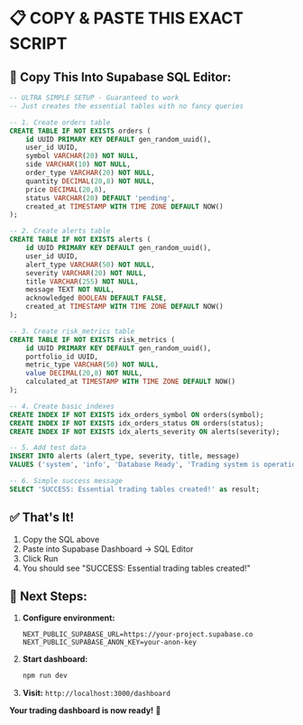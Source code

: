 # 📋 COPY & PASTE THIS EXACT SCRIPT

## 🚀 Copy This Into Supabase SQL Editor:

```sql
-- ULTRA SIMPLE SETUP - Guaranteed to work
-- Just creates the essential tables with no fancy queries

-- 1. Create orders table
CREATE TABLE IF NOT EXISTS orders (
    id UUID PRIMARY KEY DEFAULT gen_random_uuid(),
    user_id UUID,
    symbol VARCHAR(20) NOT NULL,
    side VARCHAR(10) NOT NULL,
    order_type VARCHAR(20) NOT NULL,
    quantity DECIMAL(20,8) NOT NULL,
    price DECIMAL(20,8),
    status VARCHAR(20) DEFAULT 'pending',
    created_at TIMESTAMP WITH TIME ZONE DEFAULT NOW()
);

-- 2. Create alerts table  
CREATE TABLE IF NOT EXISTS alerts (
    id UUID PRIMARY KEY DEFAULT gen_random_uuid(),
    user_id UUID,
    alert_type VARCHAR(50) NOT NULL,
    severity VARCHAR(20) NOT NULL,
    title VARCHAR(255) NOT NULL,
    message TEXT NOT NULL,
    acknowledged BOOLEAN DEFAULT FALSE,
    created_at TIMESTAMP WITH TIME ZONE DEFAULT NOW()
);

-- 3. Create risk_metrics table
CREATE TABLE IF NOT EXISTS risk_metrics (
    id UUID PRIMARY KEY DEFAULT gen_random_uuid(),
    portfolio_id UUID,
    metric_type VARCHAR(50) NOT NULL,
    value DECIMAL(20,8) NOT NULL,
    calculated_at TIMESTAMP WITH TIME ZONE DEFAULT NOW()
);

-- 4. Create basic indexes
CREATE INDEX IF NOT EXISTS idx_orders_symbol ON orders(symbol);
CREATE INDEX IF NOT EXISTS idx_orders_status ON orders(status);
CREATE INDEX IF NOT EXISTS idx_alerts_severity ON alerts(severity);

-- 5. Add test data
INSERT INTO alerts (alert_type, severity, title, message) 
VALUES ('system', 'info', 'Database Ready', 'Trading system is operational');

-- 6. Simple success message
SELECT 'SUCCESS: Essential trading tables created!' as result;
```

## ✅ That's It!

1. Copy the SQL above
2. Paste into Supabase Dashboard → SQL Editor
3. Click Run
4. You should see "SUCCESS: Essential trading tables created!"

## 🎯 Next Steps:

1. **Configure environment:**
   ```
   NEXT_PUBLIC_SUPABASE_URL=https://your-project.supabase.co
   NEXT_PUBLIC_SUPABASE_ANON_KEY=your-anon-key
   ```

2. **Start dashboard:**
   ```bash
   npm run dev
   ```

3. **Visit:** `http://localhost:3000/dashboard`

**Your trading dashboard is now ready!** 🚀